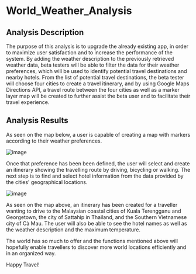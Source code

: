 # World_Weather_Analysis

## Analysis Description 

The purpose of this analysis is to upgrade the already existing app, in order to maximize user satisfaction and to increase the performance of the system. By adding the weather description to the previously retrieved weather data, beta testers will be able to filter the data for their weather preferences, which will be used to identify potential travel destinations and nearby hotels. From the list of potential travel destinations, the beta tester will choose four cities to create a travel itinerary, and by using Google Maps Directions API, a travel route between the four cities as well as a marker layer map will be created to further assist the beta user and to facilitate their travel experience.

## Analysis Results 

As seen on the map below, a user is capable of creating a map with markers according to their weather preferences.

![image](https://user-images.githubusercontent.com/75655852/107136711-be98b880-68d3-11eb-9e7c-e8dd0f69e433.png)

Once that preference has been been defined, the user will select and create an itinerary showing the travelling route by driving, bicycling or walking. The next step is to find and select hotel information from the data provided by the cities' geographical locations. 

![image](https://user-images.githubusercontent.com/75655852/107136817-6d3cf900-68d4-11eb-9018-fe0edc90c0db.png)

As seen on the map above, an itinerary has been created for a traveller wanting to drive to the Malaysian coastal cities of Kuala Terengganu and Georgetown, the city of Sattahip in Thailand, and the Southern Vietnamese city of Cà Mau. The user will also be able to see the hotel names as well as the weather description and the maximum temperature.

The world has so much to offer and the functions mentioned above will hopefully enable travellers to discover more world locations efficiently and in an organized way.

Happy Travel!
